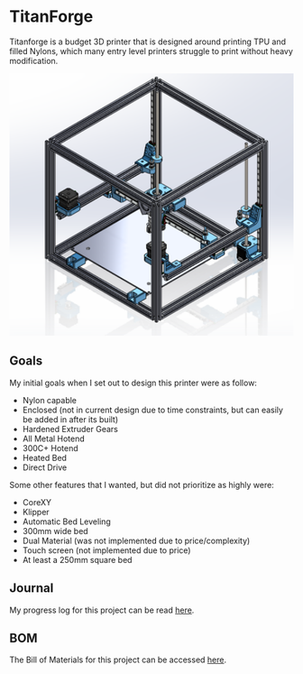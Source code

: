 # TitanForge
Titanforge is a budget 3D printer that is designed around printing TPU and filled Nylons, which many entry level printers struggle to print without heavy modification.

<img src="https://github.com/KyleDavis2200/TitanForge/blob/main/image_2025-03-28_122029202.png" width="550">

## Goals

My initial goals when I set out to design this printer were as follow:
- Nylon capable
- Enclosed (not in current design due to time constraints, but can easily be added in after its built)
- Hardened Extruder Gears
- All Metal Hotend
- 300C+ Hotend
- Heated Bed
- Direct Drive

Some other features that I wanted, but did not prioritize as highly were:
- CoreXY
- Klipper
- Automatic Bed Leveling
- 300mm wide bed
- Dual Material (was not implemented due to price/complexity)
- Touch screen (not implemented due to price)
- At least a 250mm square bed

## Journal

My progress log for this project can be read [here](https://github.com/KyleDavis2200/TitanForge/blob/main/JOURNAL.md).

## BOM

The Bill of Materials for this project can be accessed [here](https://docs.google.com/spreadsheets/d/1HU43WZFCzA5h-TumXBwPgxOlLhfy4ffRw3bo8JwlWeo/edit?usp=sharing).
